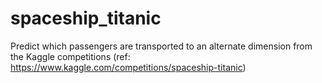 # spaceship_titanic
Predict which passengers are transported to an alternate dimension from the Kaggle competitions (ref: https://www.kaggle.com/competitions/spaceship-titanic)
